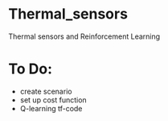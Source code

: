 # Thermal_sensors
Thermal sensors and Reinforcement Learning

# To Do:
* create scenario
* set up cost function
* Q-learning tf-code
